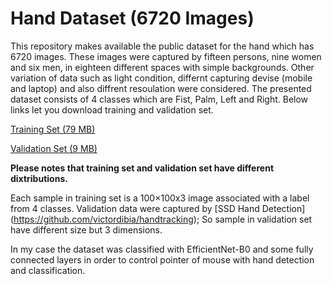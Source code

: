 # Hand Dataset (6720 Images)


This repository makes available the public dataset for the hand which has 6720 images. These images were captured by fifteen persons, nine women and six men, in eighteen different spaces with simple backgrounds. Other variation of data such as light condition, differnt capturing devise (mobile and laptop) and also diffrent resoulation were considered. The presented dataset consists of 4 classes which are Fist, Palm, Left and Right. Below links let you download training and validation set.

[Training Set (79 MB)](https://drive.google.com/file/d/1eo7kkq8zzrlWgcCcQh1Stkei_eZhIAbl/view?usp=sharing)

[Validation Set (9 MB)](https://drive.google.com/file/d/1sghCxu83xV_DIZ1qWA4eLg_-hAQh-Pxs/view?usp=sharing)


**Please notes that training set and validation set have different dixtributions.**

Each sample in training set is a 100×100x3 image associated with a label from 4 classes. Validation data were captured by [SSD Hand Detection] (https://github.com/victordibia/handtracking); So sample in validation set have different size but 3 dimensions.



In my case the dataset was classified with EfficientNet-B0 and some fully connected layers in order to control pointer of mouse with hand detection and classification. 
